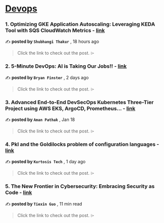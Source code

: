 
<h1><a href=https://medium.com/tag/devops/recommended target="_blank" rel="noopener noreferrer">Devops</a></h1>
<h3>1. Optimizing GKE Application Autoscaling: Leveraging KEDA Tool with SQS CloudWatch Metrics - <a href=https://medium.com/cloudside/optimizing-gke-application-autoscaling-leveraging-keda-tool-with-sqs-cloudwatch-metrics-307c62f3e01c?source=tag_recommended_feed---------0-84----------devops----------7d6c81a0_263b_45a4_b902_94fc17334618------- target="_blank" rel="noopener noreferrer">link</a></h3>

✍️ **posted by `Shubhangi Thakur`** <date> , 18 hours ago</date>

<blockquote>Click the link to check out the post. ⌲</blockquote>

<h3>2. 5-Minute DevOps: AI is Taking Our Jobs!! - <a href=https://medium.com/defense-unicorns/5-minute-devops-ai-is-taking-our-jobs-7ce302bc1d28?source=tag_recommended_feed---------1-107----------devops----------7d6c81a0_263b_45a4_b902_94fc17334618------- target="_blank" rel="noopener noreferrer">link</a></h3>

✍️ **posted by `Bryan Finster`** <date> , 2 days ago</date>

<blockquote>Click the link to check out the post. ⌲</blockquote>

<h3>3. Advanced End-to-End DevSecOps Kubernetes Three-Tier Project using AWS EKS, ArgoCD, Prometheus… - <a href=https://medium.com/stackademic/advanced-end-to-end-devsecops-kubernetes-three-tier-project-using-aws-eks-argocd-prometheus-fbbfdb956d1a?source=tag_recommended_feed---------2-85----------devops----------7d6c81a0_263b_45a4_b902_94fc17334618------- target="_blank" rel="noopener noreferrer">link</a></h3>

✍️ **posted by `Aman Pathak`** <date> , Jan 18</date>

<blockquote>Click the link to check out the post. ⌲</blockquote>

<h3>4. Pkl and the Goldilocks problem of configuration languages - <a href=https://medium.com/kurtosis-tech/pkl-and-the-goldilocks-problem-of-configuration-languages-dc36621e102a?source=tag_recommended_feed---------3-84----------devops----------7d6c81a0_263b_45a4_b902_94fc17334618------- target="_blank" rel="noopener noreferrer">link</a></h3>

✍️ **posted by `Kurtosis Tech`** <date> , 1 day ago</date>

<blockquote>Click the link to check out the post. ⌲</blockquote>

<h3>5. The New Frontier in Cybersecurity: Embracing Security as Code - <a href=https://medium.com/gitguardian/the-new-frontier-in-cybersecurity-embracing-security-as-code-b8092fffd7bf?source=tag_recommended_feed---------4-107----------devops----------7d6c81a0_263b_45a4_b902_94fc17334618------- target="_blank" rel="noopener noreferrer">link</a></h3>

✍️ **posted by `Tiexin Guo`** <date> , 11 min read</date>

<blockquote>Click the link to check out the post. ⌲</blockquote>


